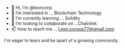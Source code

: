 - 👋 Hi, I’m @leoncorp
- 👀 I’m interested in ... Blockchain Technology
- 🌱 I’m currently learning ... Solidity
- 💞️ I’m looking to collaborate on ...Chainlink
- 📫 How to reach me ... Leon.corpus77@gmail.com 

I'm eager to learn and be apart of a growing community .
